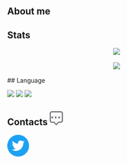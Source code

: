 
## About me

## Stats
<p align = "center">
  <img src = "https://github-readme-stats.vercel.app/api?username=Raskc&show_icons=true&theme=radical&line_height=27">
</p>
<p align = "center">
  <img src="https://github-readme-streak-stats.herokuapp.com/?user=Raskc&show_icons=true&locale=en&layout=compact&theme=radical&line_height=0" />
</p>
## Language
<p align = "left">
  <img src="https://img.shields.io/badge/lua-%232C2D72.svg?style=for-the-badge&logo=lua&logoColor=white" />
  <img src="https://img.shields.io/badge/python-3670A0?style=for-the-badge&logo=python&logoColor=ffdd54" />
  <img src="https://img.shields.io/badge/c-%2300599C.svg?style=for-the-badge&logo=c&logoColor=white" />
</p>
<h2 align="left">Contacts <img src="assets/contacts.gif" width="30"></h2>
<p align="left">
  <a href="https://twitter.com/Rask_Dev"><img alt="Twitter" height="50" width="50" src="assets/twitter.png"></a>
</p>
